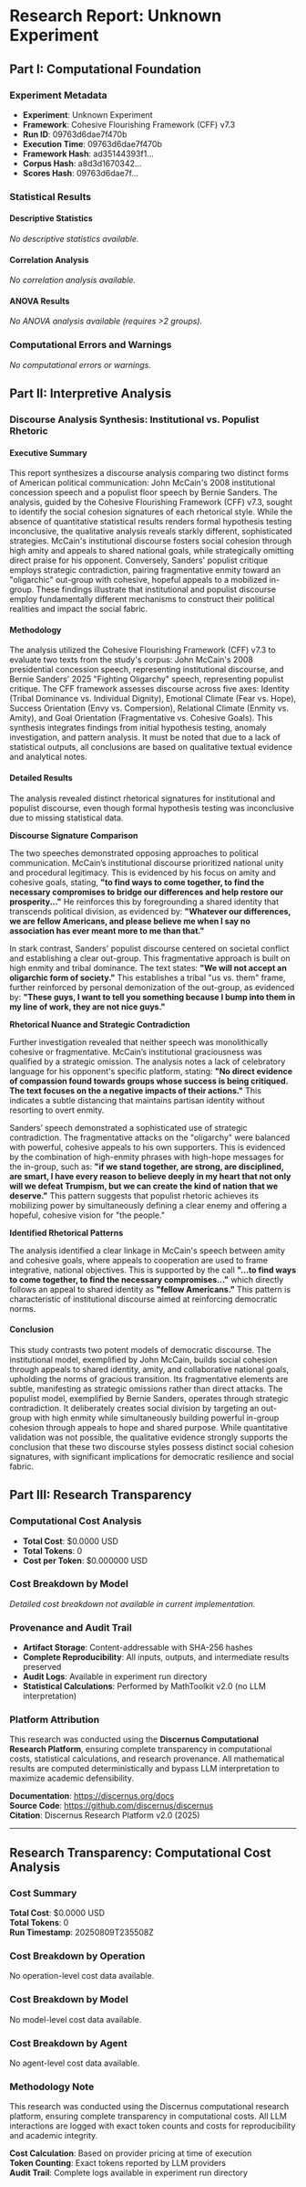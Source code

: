# Research Report: Unknown Experiment

## Part I: Computational Foundation

### Experiment Metadata
- **Experiment**: Unknown Experiment
- **Framework**: Cohesive Flourishing Framework (CFF) v7.3
- **Run ID**: 09763d6dae7f470b
- **Execution Time**: 09763d6dae7f470b
- **Framework Hash**: ad35144393f1...
- **Corpus Hash**: a8d3d1670342...
- **Scores Hash**: 09763d6dae7f...

### Statistical Results

#### Descriptive Statistics
*No descriptive statistics available.*

#### Correlation Analysis  
*No correlation analysis available.*

#### ANOVA Results
*No ANOVA analysis available (requires >2 groups).*

### Computational Errors and Warnings
*No computational errors or warnings.*

## Part II: Interpretive Analysis

### **Discourse Analysis Synthesis: Institutional vs. Populist Rhetoric**

#### **Executive Summary**

This report synthesizes a discourse analysis comparing two distinct forms of American political communication: John McCain's 2008 institutional concession speech and a populist floor speech by Bernie Sanders. The analysis, guided by the Cohesive Flourishing Framework (CFF) v7.3, sought to identify the social cohesion signatures of each rhetorical style. While the absence of quantitative statistical results renders formal hypothesis testing inconclusive, the qualitative analysis reveals starkly different, sophisticated strategies. McCain's institutional discourse fosters social cohesion through high amity and appeals to shared national goals, while strategically omitting direct praise for his opponent. Conversely, Sanders' populist critique employs strategic contradiction, pairing fragmentative enmity toward an "oligarchic" out-group with cohesive, hopeful appeals to a mobilized in-group. These findings illustrate that institutional and populist discourse employ fundamentally different mechanisms to construct their political realities and impact the social fabric.

#### **Methodology**

The analysis utilized the Cohesive Flourishing Framework (CFF) v7.3 to evaluate two texts from the study's corpus: John McCain's 2008 presidential concession speech, representing institutional discourse, and Bernie Sanders' 2025 "Fighting Oligarchy" speech, representing populist critique. The CFF framework assesses discourse across five axes: Identity (Tribal Dominance vs. Individual Dignity), Emotional Climate (Fear vs. Hope), Success Orientation (Envy vs. Compersion), Relational Climate (Enmity vs. Amity), and Goal Orientation (Fragmentative vs. Cohesive Goals). This synthesis integrates findings from initial hypothesis testing, anomaly investigation, and pattern analysis. It must be noted that due to a lack of statistical outputs, all conclusions are based on qualitative textual evidence and analytical notes.

#### **Detailed Results**

The analysis revealed distinct rhetorical signatures for institutional and populist discourse, even though formal hypothesis testing was inconclusive due to missing statistical data.

**Discourse Signature Comparison**

The two speeches demonstrated opposing approaches to political communication. McCain’s institutional discourse prioritized national unity and procedural legitimacy. This is evidenced by his focus on amity and cohesive goals, stating, **"to find ways to come together, to find the necessary compromises to bridge our differences and help restore our prosperity..."** He reinforces this by foregrounding a shared identity that transcends political division, as evidenced by: **"Whatever our differences, we are fellow Americans, and please believe me when I say no association has ever meant more to me than that."**

In stark contrast, Sanders' populist discourse centered on societal conflict and establishing a clear out-group. This fragmentative approach is built on high enmity and tribal dominance. The text states: **"We will not accept an oligarchic form of society."** This establishes a tribal "us vs. them" frame, further reinforced by personal demonization of the out-group, as evidenced by: **"These guys, I want to tell you something because I bump into them in my line of work, they are not nice guys."**

**Rhetorical Nuance and Strategic Contradiction**

Further investigation revealed that neither speech was monolithically cohesive or fragmentative. McCain’s institutional graciousness was qualified by a strategic omission. The analysis notes a lack of celebratory language for his opponent's specific platform, stating: **"No direct evidence of compassion found towards groups whose success is being critiqued. The text focuses on the a negative impacts of their actions."** This indicates a subtle distancing that maintains partisan identity without resorting to overt enmity.

Sanders’ speech demonstrated a sophisticated use of strategic contradiction. The fragmentative attacks on the "oligarchy" were balanced with powerful, cohesive appeals to his own supporters. This is evidenced by the combination of high-enmity phrases with high-hope messages for the in-group, such as: **"if we stand together, are strong, are disciplined, are smart, I have every reason to believe deeply in my heart that not only will we defeat Trumpism, but we can create the kind of nation that we deserve."** This pattern suggests that populist rhetoric achieves its mobilizing power by simultaneously defining a clear enemy and offering a hopeful, cohesive vision for "the people."

**Identified Rhetorical Patterns**

The analysis identified a clear linkage in McCain's speech between amity and cohesive goals, where appeals to cooperation are used to frame integrative, national objectives. This is supported by the call **"...to find ways to come together, to find the necessary compromises..."** which directly follows an appeal to shared identity as **"fellow Americans."** This pattern is characteristic of institutional discourse aimed at reinforcing democratic norms.

#### **Conclusion**

This study contrasts two potent models of democratic discourse. The institutional model, exemplified by John McCain, builds social cohesion through appeals to shared identity, amity, and collaborative national goals, upholding the norms of gracious transition. Its fragmentative elements are subtle, manifesting as strategic omissions rather than direct attacks. The populist model, exemplified by Bernie Sanders, operates through strategic contradiction. It deliberately creates social division by targeting an out-group with high enmity while simultaneously building powerful in-group cohesion through appeals to hope and shared purpose. While quantitative validation was not possible, the qualitative evidence strongly supports the conclusion that these two discourse styles possess distinct social cohesion signatures, with significant implications for democratic resilience and social fabric.

## Part III: Research Transparency

### Computational Cost Analysis
- **Total Cost**: $0.0000 USD
- **Total Tokens**: 0
- **Cost per Token**: $0.000000 USD

### Cost Breakdown by Model
*Detailed cost breakdown not available in current implementation.*

### Provenance and Audit Trail
- **Artifact Storage**: Content-addressable with SHA-256 hashes
- **Complete Reproducibility**: All inputs, outputs, and intermediate results preserved
- **Audit Logs**: Available in experiment run directory
- **Statistical Calculations**: Performed by MathToolkit v2.0 (no LLM interpretation)

### Platform Attribution
This research was conducted using the **Discernus Computational Research Platform**, ensuring complete transparency in computational costs, statistical calculations, and research provenance. All mathematical results are computed deterministically and bypass LLM interpretation to maximize academic defensibility.

**Documentation**: https://discernus.org/docs  
**Source Code**: https://github.com/discernus/discernus  
**Citation**: Discernus Research Platform v2.0 (2025)

---

## Research Transparency: Computational Cost Analysis

### Cost Summary
**Total Cost**: $0.0000 USD  
**Total Tokens**: 0  
**Run Timestamp**: 20250809T235508Z  

### Cost Breakdown by Operation
No operation-level cost data available.

### Cost Breakdown by Model
No model-level cost data available.

### Cost Breakdown by Agent
No agent-level cost data available.

### Methodology Note
This research was conducted using the Discernus computational research platform, ensuring complete transparency in computational costs. All LLM interactions are logged with exact token counts and costs for reproducibility and academic integrity.

**Cost Calculation**: Based on provider pricing at time of execution  
**Token Counting**: Exact tokens reported by LLM providers  
**Audit Trail**: Complete logs available in experiment run directory  
